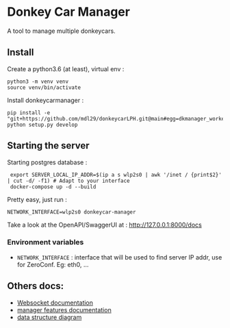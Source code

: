 # Donkey Car Manager

A tool to manage multiple donkeycars.

## Install

Create a python3.6 (at least), virtual env :
```
python3 -m venv venv
source venv/bin/activate
```

Install donkeycarmanager :
```
pip install -e "git+https://github.com/mdl29/donkeycarLPH.git@main#egg=dkmanager_worker&subdirectory=dkmanager_worker"
python setup.py develop
```

## Starting the server

Starting postgres database :
```
 export SERVER_LOCAL_IP_ADDR=$(ip a s wlp2s0 | awk '/inet / {print$2}' | cut -d/ -f1) # Adapt to your interface
 docker-compose up -d --build
```

Pretty easy, just run :
```
NETWORK_INTERFACE=wlp2s0 donkeycar-manager
```

Take a look at the OpenAPI/SwaggerUI at : http://127.0.0.1:8000/docs

### Environment variables

* `NETWORK_INTERFACE` : interface that will be used to find server IP addr, use for ZeroConf. Eg: eth0, ...

## Others docs:
- [Websocket documentation](doc/donkeycarManager/events.md)
- [manager features documentation](doc/donkeycarManager/manager-features.md)
- [data structure diagram](../doc/donkeycarManager/DataStructure.png)
